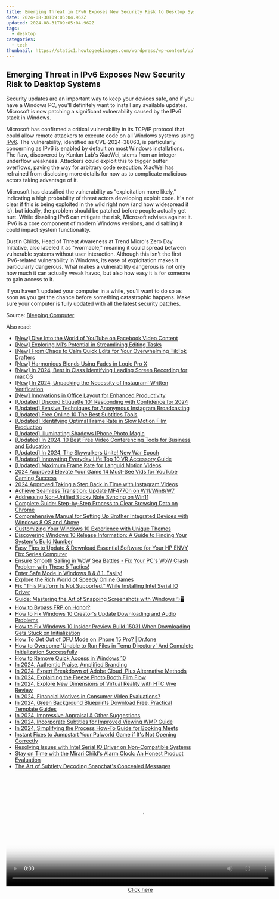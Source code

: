 ```yaml
---
title: Emerging Threat in IPv6 Exposes New Security Risk to Desktop Systems
date: 2024-08-30T09:05:04.962Z
updated: 2024-08-31T09:05:04.962Z
tags:
  - desktop
categories:
  - tech
thumbnail: https://static1.howtogeekimages.com/wordpress/wp-content/uploads/2024/01/windows-11-logo.jpg
---
```


## Emerging Threat in IPv6 Exposes New Security Risk to Desktop Systems

Security updates are an important way to keep your devices safe, and if you have a Windows PC, you'll definitely want to install any available updates. Microsoft is now patching a significant vulnerability caused by the IPv6 stack in Windows.

 Microsoft has confirmed a critical vulnerability in its TCP/IP protocol that could allow remote attackers to execute code on all Windows systems using [IPv6](https://eaxpv-info.techidaily.com/updated-boosting-sales-through-effective-strategies-for-channel-trailer-creation-for-2024/). The vulnerability, identified as CVE-2024-38063, is particularly concerning as IPv6 is enabled by default on most Windows installations. The flaw, discovered by Kunlun Lab's XiaoWei, stems from an integer underflow weakness. Attackers could exploit this to trigger buffer overflows, paving the way for arbitrary code execution. XiaoWei has refrained from disclosing more details for now as to complicate malicious actors taking advantage of it.

 Microsoft has classified the vulnerability as "exploitation more likely," indicating a high probability of threat actors developing exploit code. It's not clear if this is being exploited in the wild right now (and how widespread it is), but ideally, the problem should be patched before people actually get hurt. While disabling IPv6 can mitigate the risk, Microsoft advises against it. IPv6 is a core component of modern Windows versions, and disabling it could impact system functionality.

 Dustin Childs, Head of Threat Awareness at Trend Micro's Zero Day Initiative, also labeled it as "wormable," meaning it could spread between vulnerable systems without user interaction. Although this isn't the first IPv6-related vulnerability in Windows, its ease of exploitation makes it particularly dangerous. What makes a vulnerability dangerous is not only how much it can actually wreak havoc, but also how easy it is for someone to gain access to it.

 If you haven't updated your computer in a while, you'll want to do so as soon as you get the chance before something catastrophic happens. Make sure your computer is fully updated with all the latest security patches.

 Source: [Bleeping Computer](https://www.bleepingcomputer.com/news/microsoft/zero-click-windows-tcp-ip-rce-impacts-all-systems-with-ipv6-enabled-patch-now/)

<ins class="adsbygoogle"
     style="display:block"
     data-ad-format="autorelaxed"
     data-ad-client="ca-pub-7571918770474297"
     data-ad-slot="1223367746"></ins>



<ins class="adsbygoogle"
     style="display:block"
     data-ad-client="ca-pub-7571918770474297"
     data-ad-slot="8358498916"
     data-ad-format="auto"
     data-full-width-responsive="true"></ins>

<span class="atpl-alsoreadstyle">Also read:</span>
<div><ul>
<li><a href="https://facebook-videos.techidaily.com/new-dive-into-the-world-of-youtube-on-facebook-video-content/"><u>[New] Dive Into the World of YouTube on Facebook Video Content</u></a></li>
<li><a href="https://some-knowledge.techidaily.com/new-exploring-m1s-potential-in-streamlining-editing-tasks/"><u>[New] Exploring M1’s Potential in Streamlining Editing Tasks</u></a></li>
<li><a href="https://some-knowledge.techidaily.com/new-from-chaos-to-calm-quick-edits-for-your-overwhelming-tiktok-drafters/"><u>[New] From Chaos to Calm  Quick Edits for Your Overwhelming TikTok Drafters</u></a></li>
<li><a href="https://some-knowledge.techidaily.com/new-harmonious-blends-using-fades-in-logic-pro-x/"><u>[New] Harmonious Blends  Using Fades in Logic Pro X</u></a></li>
<li><a href="https://video-screen-grab.techidaily.com/new-in-2024-best-in-class-identifying-leading-screen-recording-for-macos/"><u>[New] In 2024, Best in Class  Identifying Leading Screen Recording for macOS</u></a></li>
<li><a href="https://instagram-video-recordings.techidaily.com/new-in-2024-unpacking-the-necessity-of-instagram-written-verification/"><u>[New] In 2024, Unpacking the Necessity of Instagram’ Written Verification</u></a></li>
<li><a href="https://some-knowledge.techidaily.com/new-innovations-in-office-layout-for-enhanced-productivity/"><u>[New] Innovations in Office Layout for Enhanced Productivity</u></a></li>
<li><a href="https://discord-videos.techidaily.com/updated-discord-etiquette-101-responding-with-confidence-for-2024/"><u>[Updated] Discord Etiquette 101  Responding with Confidence for 2024</u></a></li>
<li><a href="https://some-knowledge.techidaily.com/updated-evasive-techniques-for-anonymous-instagram-broadcasting/"><u>[Updated] Evasive Techniques for Anonymous Instagram Broadcasting</u></a></li>
<li><a href="https://some-knowledge.techidaily.com/updated-free-online-10-the-best-subtitles-tools/"><u>[Updated] Free Online 10  The Best Subtitles Tools</u></a></li>
<li><a href="https://some-knowledge.techidaily.com/updated-identifying-optimal-frame-rate-in-slow-motion-film-production/"><u>[Updated] Identifying Optimal Frame Rate in Slow Motion Film Production</u></a></li>
<li><a href="https://some-knowledge.techidaily.com/updated-illuminating-shadows-iphone-photo-magic/"><u>[Updated] Illuminating Shadows  IPhone Photo Magic</u></a></li>
<li><a href="https://desktop-recording.techidaily.com/updated-in-2024-10-best-free-video-conferencing-tools-for-business-and-education/"><u>[Updated] In 2024, 10 Best Free Video Conferencing Tools for Business and Education</u></a></li>
<li><a href="https://video-screen-grab.techidaily.com/updated-in-2024-the-skywalkers-unite-new-war-epoch/"><u>[Updated] In 2024, The Skywalkers Unite! New War Epoch</u></a></li>
<li><a href="https://some-knowledge.techidaily.com/updated-innovating-everyday-life-top-10-vr-accessory-guide/"><u>[Updated] Innovating Everyday Life  Top 10 VR Accessory Guide</u></a></li>
<li><a href="https://extra-approaches.techidaily.com/updated-maximum-frame-rate-for-languid-motion-videos/"><u>[Updated] Maximum Frame Rate for Languid Motion Videos</u></a></li>
<li><a href="https://youtube-video-recordings.techidaily.com/2024-approved-elevate-your-game-14-must-see-vids-for-youtube-gaming-success/"><u>2024 Approved  Elevate Your Game  14 Must-See Vids for YouTube Gaming Success</u></a></li>
<li><a href="https://instagram-video-recordings.techidaily.com/2024-approved-taking-a-step-back-in-time-with-instagram-videos/"><u>2024 Approved  Taking a Step Back in Time with Instagram Videos</u></a></li>
<li><a href="https://printer-issues.techidaily.com/achieve-seamless-transition-update-mf4770n-on-w11win8w7/"><u>Achieve Seamless Transition: Update MF4770n on W11/Win8/W7</u></a></li>
<li><a href="https://win11-tips.techidaily.com/addressing-non-unified-sticky-note-syncing-on-win11/"><u>Addressing Non-Unified Sticky Note Syncing on Win11</u></a></li>
<li><a href="https://some-knowledge.techidaily.com/complete-guide-step-by-step-process-to-clear-browsing-data-on-chrome/"><u>Complete Guide: Step-by-Step Process to Clear Browsing Data on Chrome</u></a></li>
<li><a href="https://some-knowledge.techidaily.com/comprehensive-manual-for-setting-up-brother-integrated-devices-with-windows-8-os-and-above/"><u>Comprehensive Manual for Setting Up Brother Integrated Devices with Windows 8 OS and Above</u></a></li>
<li><a href="https://some-knowledge.techidaily.com/customizing-your-windows-10-experience-with-unique-themes/"><u>Customizing Your Windows 10 Experience with Unique Themes</u></a></li>
<li><a href="https://some-knowledge.techidaily.com/discovering-windows-10-release-information-a-guide-to-finding-your-systems-build-number/"><u>Discovering Windows 10 Release Information: A Guide to Finding Your System's Build Number</u></a></li>
<li><a href="https://some-knowledge.techidaily.com/easy-tips-to-update-and-download-essential-software-for-your-hp-envy-ebx-series-computer/"><u>Easy Tips to Update & Download Essential Software for Your HP ENVY Ebx Series Computer</u></a></li>
<li><a href="https://win-blog.techidaily.com/ensure-smooth-sailing-in-wow-sea-battles-fix-your-pcs-wow-crash-problem-with-these-5-tactics/"><u>Ensure Smooth Sailing in WoW Sea Battles - Fix Your PC's WoW Crash Problem with These 5 Tactics!</u></a></li>
<li><a href="https://some-knowledge.techidaily.com/enter-safe-mode-in-windows-8-and-81-easily/"><u>Enter Safe Mode in Windows 8 & 8.1. Easily!</u></a></li>
<li><a href="https://games-able.techidaily.com/explore-the-rich-world-of-speedy-online-games/"><u>Explore the Rich World of Speedy Online Games</u></a></li>
<li><a href="https://some-knowledge.techidaily.com/1724467304371-fix-this-platform-is-not-supported-while-installing-intel-serial-io-driver/"><u>Fix “This Platform Is Not Supported.” While Installing Intel Serial IO Driver</u></a></li>
<li><a href="https://some-knowledge.techidaily.com/guide-mastering-the-art-of-snapping-screenshots-with-windows/"><u>Guide: Mastering the Art of Snapping Screenshots with Windows ✨🖥️</u></a></li>
<li><a href="https://bypass-frp.techidaily.com/how-to-bypass-frp-on-honor-by-drfone-android/"><u>How to Bypass FRP on Honor?</u></a></li>
<li><a href="https://some-knowledge.techidaily.com/how-to-fix-windows-10-creators-update-downloading-and-audio-problems/"><u>How to Fix Windows 10 Creator's Update Downloading and Audio Problems</u></a></li>
<li><a href="https://some-knowledge.techidaily.com/how-to-fix-windows-10-insider-preview-build-15031-when-downloading-gets-stuck-on-initialization/"><u>How to Fix Windows 10 Insider Preview Build 15031 When Downloading Gets Stuck on Initialization</u></a></li>
<li><a href="https://blog-min.techidaily.com/how-to-get-out-of-dfu-mode-on-iphone-15-pro-drfone-by-drfone-ios-system-repair-ios-system-repair/"><u>How To Get Out of DFU Mode on iPhone 15 Pro? | Dr.fone</u></a></li>
<li><a href="https://some-knowledge.techidaily.com/how-to-overcome-unable-to-run-files-in-temp-directory-and-complete-initialization-successfully/"><u>How to Overcome 'Unable to Run Files in Temp Directory' And Complete Initialization Successfully</u></a></li>
<li><a href="https://some-knowledge.techidaily.com/how-to-remove-quick-access-in-windows-10/"><u>How to Remove Quick Access in Windows 10</u></a></li>
<li><a href="https://extra-information.techidaily.com/in-2024-authentic-praise-amplified-branding/"><u>In 2024, Authentic Praise, Amplified Branding</u></a></li>
<li><a href="https://some-knowledge.techidaily.com/in-2024-expert-breakdown-of-adobe-cloud-plus-alternative-methods/"><u>In 2024, Expert Breakdown of Adobe Cloud, Plus Alternative Methods</u></a></li>
<li><a href="https://some-knowledge.techidaily.com/in-2024-explaining-the-freeze-photo-booth-film-flow/"><u>In 2024, Explaining the Freeze  Photo Booth Film Flow</u></a></li>
<li><a href="https://some-knowledge.techidaily.com/in-2024-explore-new-dimensions-of-virtual-reality-with-htc-vive-review/"><u>In 2024, Explore New Dimensions of Virtual Reality with HTC Vive Review</u></a></li>
<li><a href="https://some-knowledge.techidaily.com/in-2024-financial-motives-in-consumer-video-evaluations/"><u>In 2024, Financial Motives in Consumer Video Evaluations?</u></a></li>
<li><a href="https://some-knowledge.techidaily.com/in-2024-green-background-blueprints-download-free-practical-template-guides/"><u>In 2024, Green Background Blueprints  Download Free, Practical Template Guides</u></a></li>
<li><a href="https://some-knowledge.techidaily.com/in-2024-impressive-appraisal-and-other-suggestions/"><u>In 2024, Impressive Appraisal & Other Suggestions</u></a></li>
<li><a href="https://some-knowledge.techidaily.com/in-2024-incorporate-subtitles-for-improved-viewing-wmp-guide/"><u>In 2024, Incorporate Subtitles for Improved Viewing  WMP Guide</u></a></li>
<li><a href="https://screen-mirroring-recording.techidaily.com/in-2024-simplifying-the-process-how-to-guide-for-booking-meets/"><u>In 2024, Simplifying the Process  How-To Guide for Booking Meets</u></a></li>
<li><a href="https://win-answers.techidaily.com/instant-fixes-to-jumpstart-your-palworld-game-if-its-not-opening-correctly/"><u>Instant Fixes to Jumpstart Your Palworld Game if It's Not Opening Correctly</u></a></li>
<li><a href="https://some-knowledge.techidaily.com/resolving-issues-with-intel-serial-io-driver-on-non-compatible-systems/"><u>Resolving Issues with Intel Serial IO Driver on Non-Compatible Systems</u></a></li>
<li><a href="https://buynow-info.techidaily.com/stay-on-time-with-the-mirari-childs-alarm-clock-an-honest-product-evaluation/"><u>Stay on Time with the Mirari Child's Alarm Clock: An Honest Product Evaluation</u></a></li>
<li><a href="https://tiktok-clips.techidaily.com/the-art-of-subtlety-decoding-snapchats-concealed-messages/"><u>The Art of Subtlety  Decoding Snapchat's Concealed Messages</u></a></li>
</ul></div>

<!-- affiliate ads begin -->
<span id="1993650">
					<video width="720" height="300" style="cursor:pointer"
           poster="//a.impactradius-go.com/display-clicktoplayimage/1993650.jpeg"
           onclick="if(!this.playClicked){this.play();this.setAttribute('controls',true);this.playClicked=true;}">
	   <source src="//a.impactradius-go.com/display-ad/22993-1993650">
	   <img src="//a.impactradius-go.com/display-clicktoplayimage/1993650.jpeg" style="border: none; height: 100%; width: 100%; object-fit: contain">
	</video>
	<div style="width:720px;text-align:center"><a href="javascript:window.open(decodeURIComponent('https%3A%2F%2Fhomestyler.sjv.io%2Fc%2F5597632%2F1993650%2F22993'), '_blank');void(0);">Click here</a></div>
</span>
<img height="0" width="0" src="https://imp.pxf.io/i/5597632/1993650/22993" style="position:absolute;visibility:hidden;" border="0" />
<!-- affiliate ads end -->